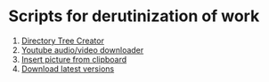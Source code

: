 # Scripts for derutinization of work

1. [Directory Tree Creator](tree/)
2. [Youtube audio/video downloader](yt-dl/)
3. [Insert picture from clipboard](insertpic/)
4. [Download latest versions](DownloadLatest/)
